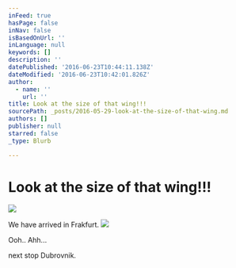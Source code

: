 ```yaml
---
inFeed: true
hasPage: false
inNav: false
isBasedOnUrl: ''
inLanguage: null
keywords: []
description: ''
datePublished: '2016-06-23T10:44:11.138Z'
dateModified: '2016-06-23T10:42:01.826Z'
author:
  - name: ''
    url: ''
title: Look at the size of that wing!!!
sourcePath: _posts/2016-05-29-look-at-the-size-of-that-wing.md
authors: []
publisher: null
starred: false
_type: Blurb

---
```

# Look at the size of that wing!!!
![](https://s3-us-west-2.amazonaws.com/the-grid-img/p/f39ad3fe992e08d7b9867398ba460c83995bf505.jpg)

We have arrived in Frakfurt.
![](https://the-grid-user-content.s3-us-west-2.amazonaws.com/3d833a4b-ea06-4eec-b89c-18abf5f94769.jpg)

Ooh.. Ahh...

next stop Dubrovnik.